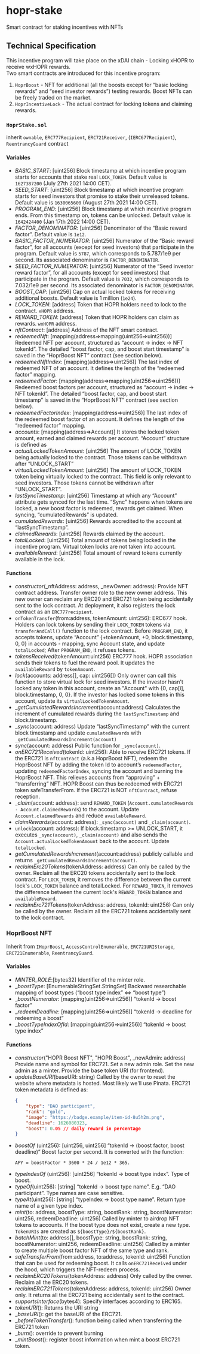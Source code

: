 # hopr-stake
Smart contract for staking incentives with NFTs

## Technical Specification
This incentive program will take place on the xDAI chain - Locking xHOPR to receive wxHOPR rewards.  
Two smart contracts are introduced for this incentive program:
1. `HoprBoost` - NFT for additional (all the boosts except for “basic locking rewards” and “seed investor rewards”) testing rewards. Boost NFTs can be freely traded on the market.
2. `HoprIncentiveLock` - The actual contract for locking tokens and claiming rewards. 

### `HoprStake.sol`
inherit `ownable`, `ERC777Recipient`, `ERC721Receiver`, (`IERC677Recipient`), `ReentrancyGuard` contract
#### Variables
- _BASIC_START_: [uint256] Block timestamp at which incentive program starts for accounts that stake real `LOCK_TOKEN`. Default value is `1627387200` (July 27th 2021 14:00 CET).
- _SEED_START_: [uint256] Block timestamp at which incentive program starts for seed investors that promise to stake their unreleased tokens. Default value is `1630065600` (August 27th 2021 14:00 CET).
- _PROGRAM_END_: [uint256] Block timestamp at which incentive program ends. From this timestamp on, tokens can be unlocked. Default value is `1642424400` (Jan 17th 2022 14:00 CET).
- _FACTOR_DENOMINATOR_: [uint256] Denominator of the “Basic reward factor”. Default value is `1e12`.
- _BASIC_FACTOR_NUMERATOR_: [uint256] Numerator of the “Basic reward factor”, for all accounts (except for seed investors) that participate in the program. Default value is `5787`, which corresponds to 5.787/1e9 per second. Its associated denominator is `FACTOR_DENOMINATOR`. 
- _SEED_FACTOR_NUMERATOR_: [uint256] Numerator of the “Seed investor reward factor”, for all accounts (except for seed investors) that participate in the program. Default value is `7032`, which corresponds to 7.032/1e9 per second. Its associated denominator is `FACTOR_DENOMINATOR`. 
- _BOOST_CAP_: [uint256] Cap on actual locked tokens for receiving additional boosts. Default value is 1 million (`1e24`).
- _LOCK_TOKEN_: [address] Token that HOPR holders need to lock to the contract. `xHOPR` address.
- _REWARD_TOKEN_: [address] Token that HOPR holders can claim as rewards. `wxHOPR` address.
- _nftContract_: [address] Address of the NFT smart contract.
- _redeemedNft_: [mapping(address=>mapping(uint256=>uint256))] Redeemed NFT per account, structured as “account -> index -> NFT tokenId”. The detailed “boost factor, cap, and boost start timestamp” is saved in the “HoprBoost NFT” contract (see section below).
- _redeemedNftIndex_: [mapping(address=>uint256)] The last index of redeemed NFT of an account. It defines the length of the “redeemed factor” mapping.
- _redeemedFactor_: [mapping(address=>mapping(uint256=>uint256))] Redeemed boost factors per account, structured as “account -> index -> NFT tokenId”. The detailed “boost factor, cap, and boost start timestamp” is saved in the “HoprBoost NFT” contract (see section below).
- _redeemedFactorIndex_: [mapping(address=>uint256)] The last index of the redeemed boost factor of an account. It defines the length of the “redeemed factor” mapping. 
- _accounts_: [mapping(address=>Account)] It stores the locked token amount, earned and claimed rewards per account. “Account” structure is defined as 
- _actualLockedTokenAmount_: [uint256] The amount of LOCK_TOKEN being actually locked to the contract. Those tokens can be withdrawn after “UNLOCK_START”
- _virtualLockedTokenAmount_: [uint256] The amount of LOCK_TOKEN token being virtually locked to the contract. This field is only relevant to seed investors. Those tokens cannot be withdrawn after “UNLOCK_START”.
- _lastSyncTimestamp_: [uint256] Timestamp at which any “Account” attribute gets synced for the last time. “Sync” happens when tokens are locked, a new boost factor is redeemed, rewards get claimed. When syncing, “cumulatedRewards” is updated. 
- _cumulatedRewards_: [uint256] Rewards accredited to the account at “lastSyncTimestamp”.
- _claimedRewards_: [uint256] Rewards claimed by the account.
- _totalLocked_: [uint256] Total amount of tokens being locked in the incentive program. Virtual token locks are not taken into account.
- _availableReward_: [uint256] Total amount of reward tokens currently available in the lock.
#### Functions
- _constructor_(_nftAddress: address, _newOwner: address): Provide NFT contract address. Transfer owner role to the new owner address. This new owner can reclaim any ERC20 and ERC721 token being accidentally sent to the lock contract. At deployment, it also registers the lock contract as an `ERC777recipient`. 
- `onTokenTransfer`(from:address, tokenAmount: uint256): ERC677 hook. Holders can lock tokens by sending their `LOCK_TOKEN` tokens via  `transferAndCall()` function to the lock contract. Before `PROGRAM_END`, it accepts tokens, update “Account” {+tokenAmount, +0, block.timestamp, 0, 0} in accounts - mapping, sync Account state, and update `totalLocked`; After `PROGRAM_END`, it refuses tokens. 
- _tokensReceived_(tokenAmount:uint256) ERC777 hook. HOPR association sends their tokens to fuel the reward pool. It updates the `availableReward` by `tokenAmount`.
- _lock_(accounts: address[], cap: uint256[]) Only owner can call this function to store virtual lock for seed investors. If the investor hasn't locked any token in this account, create an "Account" with {0, cap[i], block.timestamp, 0, 0}. If the investor has locked some tokens in this account, update its `virtualLockedTokenAmount`.
- __getCumulatedRewardsIncrement_(account:address) Calculates the increment of cumulated rewards during the `lastSyncTimestamp` and block.timestamp. 
- __sync_(account: address) Update “lastSyncTimestamp” with the current block timestamp and update `cumulatedRewards` with `_getCumulatedRewardsIncrement(account)`
- _sync_(account: address) Public function for `_sync(account)`.
- _onERC721Received_(tokenId: uint256): Able to receive ERC721 tokens. If the ERC721 is `nftContract` (a.k.a HoprBoost NFT), redeem the HoprBoost NFT by adding the token Id to account’s `redeemedFactor`, updating `redeemedFactorIndex`, syncing the account and burning the HoprBoost NFT. This relieves accounts from “approving” + “transferring” NFT. HOPR Boost can thus be redeemed with ERC721 token safeTransferFrom. If the ERC721 is NOT `nftContract`, refuse reception.
- __claim_(account: address): send `REWARD_TOKEN` (`Account.cumulatedRewards - Account.claimedRewards`) to the account. Update `Account.claimedRewards` and reduce `availableReward`.
- _claimRewards_(account: address):  `_sync(account)` and `_claim(account)`.
- `unlock`(account: address): If block.timestamp >= UNLOCK_START, it executes `_sync(account)`, `_claim(account)` and also sends the `Account.actualLockedTokenAmount` back to the account. Update `totalLocked`.
- _getCumulatedRewardsIncrement_(account:address) publicly callable and returns `_getCumulatedRewardsIncrement(account)`.
- _reclaimErc20Tokens_(tokenAddress: address) Can only be called by the owner. Reclaim all the ERC20 tokens accidentally sent to the lock contract. For `LOCK_TOKEN`, it removes the difference between the current lock's `LOCK_TOKEN` balance and totalLocked. For `REWARD_TOKEN`, it removes the difference between the current lock's `REWARD_TOKEN` balance and `availableReward`. 
- _reclaimErc721Tokens_(tokenAddress: address, tokenId: uint256) Can only be called by the owner. Reclaim all the ERC721 tokens accidentally sent to the lock contract. 
### HoprBoost NFT
Inherit from `IHoprBoost`, `AccessControlEnumerable`, `ERC721URIStorage`, `ERC721Enumerable`, `ReentrancyGuard`. 
#### Variables
- _MINTER_ROLE_:[bytes32] Identifier of the minter role.
- __boostType_: [EnumerableStringSet.StringSet] Backward researchable mapping of boost types (“boost type index” ⇔ “boost type”)
- __boostNumerator_: [mapping(uint256=>uint256)] “tokenId -> boost factor”
- __redeemDeadline_: [mapping(uint256=>uint256)] “tokenId -> deadline for redeeming a boost”
- __boostTypeIndexOfId_: [mapping(uint256=>uint256)] “tokenId -> boost type index”
#### Functions
- _constructor_("HOPR Boost NFT", "HOPR Boost", _newAdmin: address) Provide name and symbol for ERC721. Set a new admin role. Set the new admin as a minter. Provide the base token URI (for frontend).
- _updateBaseURI_(baseURI: string) Called by the owner to reset the website where metadata is hosted. Most likely we'll use Pinata. ERC721 token metadata is defined as:
    ```json
    {
        "type": "DAO participant",
        "rank": "gold",
        "image": "https://badge.example/item-id-8u5h2m.png",
        "deadline": 1626080323,
        "boost": 0.05 // daily reward in percentage
    }
    ```
- _boostOf_ (uint256): [uint256, uint256] “tokenId -> (boost factor, boost deadline)” Boost factor per second. It is converted with the function: 
    ```
    APY = boostFactor * 3600 * 24 / 1e12 * 365. 
    ```
- _typeIndexOf_ (uint256): [uint256] “tokenId -> boost type index”. Type of boost. 
- _typeOf_(uint256): [string] “tokenId -> boost type name”. E.g. “DAO participant”. Type names are case sensitive.
- _typeAt_(uint256): [string] “typeIndex -> boost type name”. Return type name of a given type index. 
- _mint_(to: address, boostType: string, boostRank: string, boostNumerator: uint256, redeemDeadline: uint256) Called by minter to airdrop NFT tokens to accounts. If the boost type does not exist, create a new type. `TokenURIs` are created as `${boostType}/${boostRank}`. 
- _batchMint_(to: address[], boostType: string, boostRank: string, boostNumerator: uint256, redeemDeadline: uint256) Called by a minter to create multiple boost factor NFT of the same type and rank.
- _safeTransferFrom_(from:address, to:address, tokenId: uint256) Function that can be used for redeeming boost. It calls `onERC721Received` under the hood, which triggers the NFT-redeem process. 
- _reclaimERC20Tokens_(tokenAddress: address) Only called by the owner. Reclaim all the ERC20 tokens. 
- _reclaimERC721Tokens_(tokenAddress: address, tokenId: uint256) Owner only. It returns all the ERC721 being accidentally sent to the contract. 
- _supportsInterface_(bytes4): Specify interfaces according to ERC165.
- _tokenURI_(): Returns the URI string
- __baseURI_(): get the baseURI of the ERC721.
- __beforeTokenTransfer_(): function being called when transferring the ERC721 token
- __burn_(): override to prevent burning
- __mintBoost_(): register boost information when mint a boost ERC721 token.
